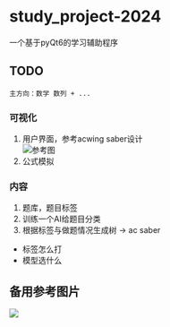 # study_project-2024
一个基于pyQt6的学习辅助程序

## TODO  
    主方向：数学 数列 + ...
### 可视化  
1. 用户界面，参考acwing saber设计  
![参考图](https://cdn.jsdelivr.net/gh/zhizhizhiwang/image_hub@image/202406212311981.png)
2. 公式模拟   
### 内容  
1. 题库，题目标签  
2. 训练一个AI给题目分类  
3. 根据标签与做题情况生成树 -> ac saber
+ 标签怎么打
+ 模型选什么


## 备用参考图片
![](https://cdn.jsdelivr.net/gh/zhizhizhiwang/image_hub@image/202406212259911.png)